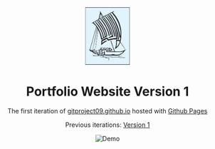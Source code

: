 <div align="center">
  <img alt="Logo" src="https://github.com/gitproject09/gitproject09.github.io/blob/master/images/logo.JPG" width="100" />
</div>
<h1 align="center">
  Portfolio Website Version 1
</h1>
<p align="center">
  The first iteration of <a href="https://gitproject09.github.io/" target="_blank">gitproject09.github.io</a> hosted with <a href="https://pages.github.com/" target="_blank">Github Pages</a>
</p>
<p align="center">
  Previous iterations:
  <a href="https://github.com/gitproject09/gitproject09.github.io" target="_blank">Version 1</a>
</p>

<div align="center">
  <img alt="Demo" src="https://github.com/gitproject09/gitproject09.github.io/tree/master/images/demo.jpg" />
</div>

